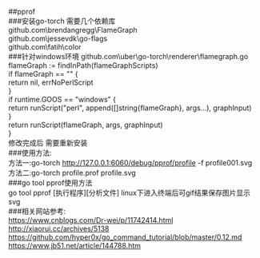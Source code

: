 ##pprof   
###安装go-torch 需要几个依赖库  
github.com\brendangregg\FlameGraph  
github.com\jessevdk\go-flags  
github.com\fatih\color   
###针对windows环境 github.com\uber\go-torch\renderer\flamegraph.go   
flameGraph := findInPath(flameGraphScripts)   
if flameGraph == "" {   
	return nil, errNoPerlScript   
}   
if runtime.GOOS == "windows" {   
	return runScript("perl", append([]string{flameGraph}, args...), graphInput)  
}   
  return runScript(flameGraph, args, graphInput)  
}   
修改完成后 需要重新安装  
###使用方法:  
方法一:go-torch http://127.0.0.1:6060/debug/pprof/profile -f profile001.svg      
方法二:go-torch profile.prof profile.svg   
###go tool pprof使用方法  
go tool pprof [执行程序][分析文件] 
linux下进入终端后可gif结果保存图片显示 svg   
###相关网站参考:   
https://www.cnblogs.com/Dr-wei/p/11742414.html   
http://xiaorui.cc/archives/5138   
https://github.com/hyper0x/go_command_tutorial/blob/master/0.12.md   
https://www.jb51.net/article/144788.htm   

